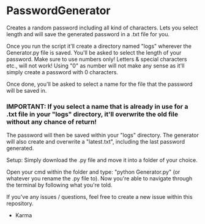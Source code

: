 # PasswordGenerator
Creates a random password including all kind of characters. Lets you select length and will save the generated password in a .txt file for you.

Once you run the script it'll create a directory named "logs" wherever the Generator.py file is saved.
You'll be asked to select the length of your password. Make sure to use numbers only! Letters & special characters etc., will not work!
Using "0" as number will not make any sense as it'll simply create a password with 0 characters.

Once done, you'll be asked to select a name for the file that the password will be saved in.
### IMPORTANT: If you select a name that is already in use for a .txt file in your "logs" directory, it'll overwrite the old file without any chance of return! ###

The password will then be saved within your "logs" directory. The generator will also create and overwrite a "latest.txt", including the last password generated.



Setup:
Simply download the .py file and move it into a folder of your choice.

Open your cmd within the folder and type: "python Generator.py" (or whatever you rename the .py file to).
Now you're able to navigate through the terminal by following what you're told.

If you've any issues / questions, feel free to create a new issue within this repository. 


- Karma
